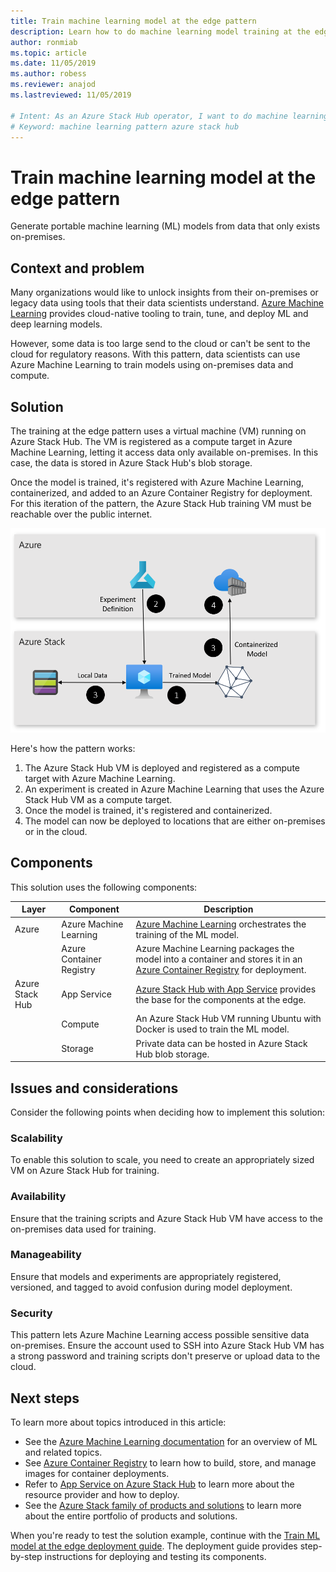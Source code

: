 ```yaml
---
title: Train machine learning model at the edge pattern
description: Learn how to do machine learning model training at the edge with Azure and Azure Stack Hub.
author: ronmiab 
ms.topic: article
ms.date: 11/05/2019
ms.author: robess
ms.reviewer: anajod
ms.lastreviewed: 11/05/2019

# Intent: As an Azure Stack Hub operator, I want to do machine learning model training at the edge with Azure and Azure Stack Hub so I can generate portable ML models from data that only exists on-premises.
# Keyword: machine learning pattern azure stack hub
---
```


# Train machine learning model at the edge pattern

Generate portable machine learning (ML) models from data that only exists on-premises.

## Context and problem

Many organizations would like to unlock insights from their on-premises or legacy data using tools that their data scientists understand. [Azure Machine Learning](/azure/machine-learning/) provides cloud-native tooling to train, tune, and deploy ML and deep learning models.  

However, some data is too large send to the cloud or can't be sent to the cloud for regulatory reasons. With this pattern, data scientists can use Azure Machine Learning to train models using on-premises data and compute.

## Solution

The training at the edge pattern uses a virtual machine (VM) running on Azure Stack Hub. The VM is registered as a compute target in Azure Machine Learning, letting it access data only available on-premises. In this case, the data is stored in Azure Stack Hub's blob storage.

Once the model is trained, it's registered with Azure Machine Learning, containerized, and added to an Azure Container Registry for deployment. For this iteration of the pattern, the Azure Stack Hub training VM must be reachable over the public internet.

[![Train ML model at the edge architecture](media/pattern-train-machine-learning-model-at-edge/solution-architecture.png)](media/pattern-train-machine-learning-model-at-edge/solution-architecture.png)

Here's how the pattern works:

1. The Azure Stack Hub VM is deployed and registered as a compute target with Azure Machine Learning.
2. An experiment is created in Azure Machine Learning that uses the Azure Stack Hub VM as a compute target.
3. Once the model is trained, it's registered and containerized.
4. The model can now be deployed to locations that are either on-premises or in the cloud.

## Components

This solution uses the following components:

| Layer | Component | Description |
|----------|-----------|-------------|
| Azure | Azure Machine Learning | [Azure Machine Learning](/azure/machine-learning/) orchestrates the training of the ML model. |
| | Azure Container Registry | Azure Machine Learning packages the model into a container and stores it in an [Azure Container Registry](/azure/container-registry/) for deployment.|
| Azure Stack Hub | App Service | [Azure Stack Hub with App Service](/azure-stack/operator/azure-stack-app-service-overview) provides the base for the components at the edge. |
| | Compute | An Azure Stack Hub VM running Ubuntu with Docker is used to train the ML model. |
| | Storage | Private data can be hosted in Azure Stack Hub blob storage. |

## Issues and considerations

Consider the following points when deciding how to implement this solution:

### Scalability

To enable this solution to scale, you need to create an appropriately sized VM on Azure Stack Hub for training.

### Availability

Ensure that the training scripts and Azure Stack Hub VM have access to the on-premises data used for training.

### Manageability

Ensure that models and experiments are appropriately registered, versioned, and tagged to avoid confusion during model deployment.

### Security

This pattern lets Azure Machine Learning access possible sensitive data on-premises. Ensure the account used to SSH into Azure Stack Hub VM has a strong password and training scripts don't preserve or upload data to the cloud.

## Next steps

To learn more about topics introduced in this article:

- See the [Azure Machine Learning documentation](/azure/machine-learning) for an overview of ML and related topics.
- See [Azure Container Registry](/azure/container-registry/) to learn how to build, store, and manage images for container deployments.
- Refer to [App Service on Azure Stack Hub](/azure-stack/operator/azure-stack-app-service-overview) to learn more about the resource provider and how to deploy.
- See the [Azure Stack family of products and solutions](/azure-stack) to learn more about the entire portfolio of products and solutions.

When you're ready to test the solution example, continue with the [Train ML model at the edge deployment guide](https://aka.ms/edgetrainingdeploy). The deployment guide provides step-by-step instructions for deploying and testing its components.

